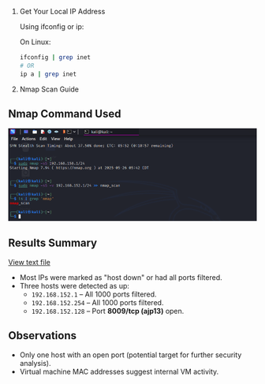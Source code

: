 1. Get Your Local IP Address

   Using ifconfig or ip:

   On Linux:	

   ```bash
   ifconfig | grep inet
   # OR
   ip a | grep inet
   ```
2. Nmap Scan Guide

## Nmap Command Used
![Nmap Command](screenshots/nmap_scan_code.png)

## Results Summary
[View text file](../nmap_scan_result.txt)
- Most IPs were marked as "host down" or had all ports filtered.
- Three hosts were detected as up:
  - `192.168.152.1` – All 1000 ports filtered.
  - `192.168.152.254` – All 1000 ports filtered.
  - `192.168.152.128` – Port **8009/tcp (ajp13)** open.

## Observations
- Only one host with an open port (potential target for further security analysis).
- Virtual machine MAC addresses suggest internal VM activity.
